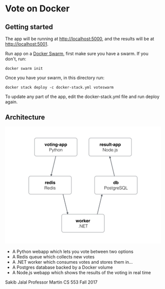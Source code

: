 Vote on Docker
==============

Getting started
---------------

The app will be running at [http://localhost:5000](http://localhost:5000), and the results will be at [http://localhost:5001](http://localhost:5001).

Run app on a [Docker Swarm](https://docs.docker.com/engine/swarm/), first make sure you have a swarm. If you don't, run:
```
docker swarm init
```
Once you have your swarm, in this directory run:
```
docker stack deploy -c docker-stack.yml voteswarm
```

To update any part of the app, edit the docker-stack.yml file and run deploy again.

Architecture
-----

![Architecture diagram](architecture.png)

* A Python webapp which lets you vote between two options
* A Redis queue which collects new votes
* A .NET worker which consumes votes and stores them in…
* A Postgres database backed by a Docker volume
* A Node.js webapp which shows the results of the voting in real time

Sakib Jalal
Professor Martin
CS 553 Fall 2017
